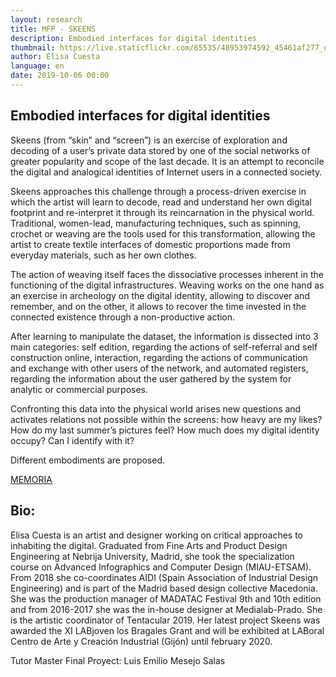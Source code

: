 ```yaml
---
layout: research
title: MFP - SKEENS
description: Embodied interfaces for digital identities
thumbnail: https://live.staticflickr.com/65535/48953974592_45461af277_o_d.png
author: Elisa Cuesta
language: en
date: 2019-10-06 00:00
---
```

## Embodied interfaces for digital identities


Skeens (from “skin” and “screen”) is an exercise of exploration and decoding of a user’s private data stored by one of the social networks of greater popularity and scope of the last decade. It is an attempt to reconcile the digital and analogical identities of Internet users in a connected society. 

Skeens approaches this challenge through a process-driven exercise in which the artist will learn to decode, read and understand her own digital footprint and re-interpret it through its reincarnation in the physical world. Traditional, women-lead, manufacturing techniques, such as spinning, crochet or weaving are the tools used for this transformation, allowing the artist to create textile interfaces of domestic proportions made from everyday materials, such as her own clothes.  

The action of weaving itself faces the dissociative processes inherent in the functioning of the digital infrastructures. Weaving works on the one hand as an exercise in archeology on the digital identity, allowing to discover and remember, and on the other, it allows to recover the time invested in the connected existence through a non-productive action.

After learning to manipulate the dataset, the information is dissected into 3 main categories: self edition, regarding the actions of self-referral and self construction online, interaction, regarding the actions of communication and exchange with other users of the network, and automated registers, regarding the information about the user gathered by the system for analytic or commercial purposes. 

Confronting this data into the physical world arises new questions and activates relations not possible within the screens: how heavy are my likes? How do my last summer’s pictures feel? How much does my digital identity occupy? Can I identify with it?

Different embodiments are proposed. 

[MEMORIA](https://issuu.com/ecuestaf/docs/skeens_ecf_memoria)

## Bio:
 
Elisa Cuesta is an artist and designer working on critical approaches to inhabiting the digital. Graduated from Fine Arts and Product Design Engineering at Nebrija University, Madrid, she took the specialization course on Advanced Infographics and Computer Design (MIAU-ETSAM). From 2018 she co-coordinates AIDI (Spain Association of Industrial Design Engineering) and is part of the Madrid based design collective Macedonia. She was the production manager of MADATAC Festival 9th and 10th edition and from 2016-2017 she was the in-house designer at Medialab-Prado. She is the artistic coordinator of Tentacular 2019. Her latest project Skeens was awarded the XI LABjoven los Bragales Grant and will be exhibited at LABoral Centro de Arte y Creación Industrial (Gijón) until february 2020. 

Tutor Master Final Proyect: Luis Emilio Mesejo Salas